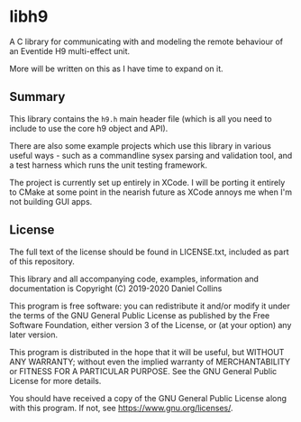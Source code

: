 # libh9
A C library for communicating with and modeling the remote behaviour of an Eventide H9 multi-effect unit.

More will be written on this as I have time to expand on it. 

## Summary

This library contains the `h9.h` main header file (which is all you need to include to use the core h9 object and API). 

There are also some example projects which use this library in various useful ways - such as a commandline sysex parsing and validation tool, and a test harness which runs the unit testing framework.

The project is currently set up entirely in XCode. I will be porting it entirely to CMake at some point in the nearish future as XCode annoys me when I'm not building GUI apps.  

## License

The full text of the license should be found in LICENSE.txt, included as part of this repository.

This library and all accompanying code, examples, information and documentation is 
Copyright (C) 2019-2020 Daniel Collins

This program is free software: you can redistribute it and/or modify
it under the terms of the GNU General Public License as published by
the Free Software Foundation, either version 3 of the License, or
(at your option) any later version.

This program is distributed in the hope that it will be useful,
but WITHOUT ANY WARRANTY; without even the implied warranty of
MERCHANTABILITY or FITNESS FOR A PARTICULAR PURPOSE.  See the
GNU General Public License for more details.

You should have received a copy of the GNU General Public License
along with this program.  If not, see <https://www.gnu.org/licenses/>.
